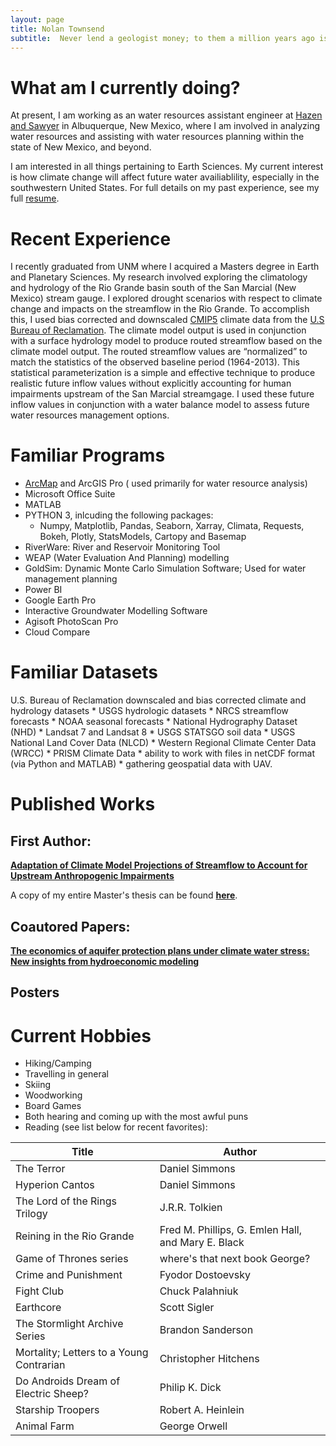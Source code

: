 ```yaml
---
layout: page
title: Nolan Townsend
subtitle:  Never lend a geologist money; to them a million years ago is recent.
---
```


# What am I currently doing?
At present, I am working as an water resources assistant engineer at [Hazen and Sawyer](https://www.hazenandsawyer.com/) in Albuquerque, New Mexico, where I am involved in analyzing water resources and assisting with water resources planning within the state of New Mexico, and beyond.

I am interested in all things pertaining to Earth Sciences.  My current interest is how climate change will affect future water availiablility, especially in the southwestern United States.  For full details on my past experience, see my full [resume](https://drive.google.com/file/d/11x2x3UTb03kDQmqOKLItCYpowo4Przh9/preview).

# Recent Experience
I recently graduated from UNM where I acquired a Masters degree in Earth and Planetary Sciences.  My research involved exploring the climatology and hydrology of the Rio Grande basin south of the San Marcial (New Mexico) stream gauge.  I explored drought scenarios with respect to climate change and impacts on the streamflow in the Rio Grande. To accomplish this, I used bias corrected and downscaled  [CMIP5](https://pcmdi.llnl.gov/mips/cmip5/data-portal.html) climate data from the [U.S Bureau of Reclamation](https://gdo-dcp.ucllnl.org/downscaled_cmip_projections/dcpInterface.html#Welcome).  The climate model output is used in conjunction with a surface hydrology model to produce routed streamflow based on the climate model output.  The routed streamflow values are “normalized” to match the statistics of the observed baseline period (1964-2013).  This statistical parameterization is a simple and effective technique to produce realistic future inflow values without explicitly accounting for human impairments upstream of the San Marcial streamgage.  I used these future inflow values in conjunction with a water balance model to assess future water resources management options.

# Familiar Programs
- [ArcMap](http://www.unm.edu/~ntownsend/) and ArcGIS Pro ( used primarily for water resource analysis)
- Microsoft Office Suite
- MATLAB
- PYTHON 3, inlcuding the following packages:
  * Numpy, Matplotlib, Pandas, Seaborn, Xarray, Climata, Requests, Bokeh, Plotly, StatsModels, Cartopy and Basemap
- RiverWare: River and Reservoir Monitoring Tool
- WEAP (Water Evaluation And Planning) modelling 
- GoldSim: Dynamic Monte Carlo Simulation Software;  Used for water management planning
- Power BI
- Google Earth Pro
- Interactive Groundwater Modelling Software
- Agisoft PhotoScan Pro
- Cloud Compare

# Familiar Datasets
U.S. Bureau of Reclamation downscaled and bias corrected climate and hydrology datasets * USGS hydrologic datasets * NRCS streamflow forecasts * NOAA seasonal forecasts * National Hydrography Dataset (NHD) * Landsat 7 and Landsat 8 * USGS STATSGO soil data * USGS National Land Cover Data (NLCD) * Western Regional Climate Center Data (WRCC) * PRISM Climate Data * ability to work with files in netCDF format (via Python and MATLAB) * gathering geospatial data with UAV.

# Published Works

## First Author:
[__Adaptation of Climate Model Projections of Streamflow to Account for Upstream Anthropogenic Impairments__](https://onlinelibrary.wiley.com/doi/full/10.1111/1752-1688.12851)

A copy of my entire Master's thesis can be found [__here__](https://digitalrepository.unm.edu/eps_etds/259/).

## Coautored Papers:
[__The economics of aquifer protection plans under climate water stress: New
insights from hydroeconomic modeling__](https://water-research.nmsu.edu/files/2019/07/JH_July_5_2019a.pdf)

## Posters

# Current Hobbies
- Hiking/Camping
- Travelling in general
- Skiing
- Woodworking
- Board Games
- Both hearing and coming up with the most awful puns
- Reading (see list below for recent favorites):

| Title      | Author |
| ----------- | ----------- |
| The Terror   | Daniel Simmons       |
| Hyperion Cantos   | Daniel Simmons        |
| The Lord of the Rings Trilogy      | J.R.R. Tolkien       |
| Reining in the Rio Grande  | Fred M. Phillips, G. Emlen Hall, and Mary E. Black        |
| Game of Thrones series     | where's that next book George?       |
| Crime and Punishment   | Fyodor Dostoevsky       |
| Fight Club      | Chuck Palahniuk        |
| Earthcore   | Scott Sigler       |
| The Stormlight Archive Series      | Brandon Sanderson       |
| Mortality; Letters to a Young Contrarian   | Christopher Hitchens       |
| Do Androids Dream of Electric Sheep?     | Philip K. Dick       |
| Starship Troopers   | Robert A. Heinlein        |
| Animal Farm   | George Orwell        |
